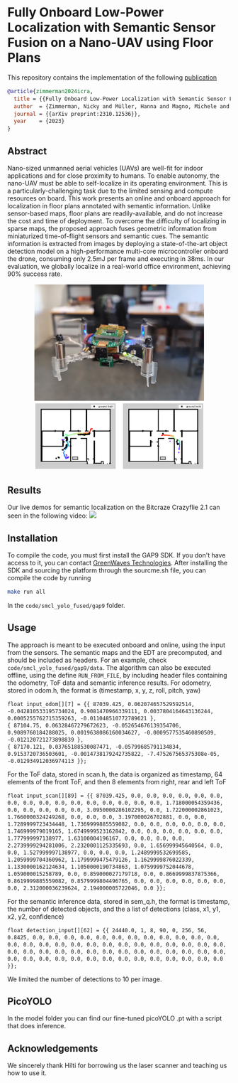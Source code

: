 # Fully Onboard Low-Power Localization with Semantic Sensor Fusion on a Nano-UAV using Floor Plans
This repository contains the implementation of the following [publication](https://arxiv.org/pdf/2310.12536.pdf)
```bibtex
@article{zimmerman2024icra,
  title = {{Fully Onboard Low-Power Localization with Semantic Sensor Fusion on a Nano-UAV using Floor Plans}},
  author  = {Zimmerman, Nicky and Müller, Hanna and Magno, Michele and Benini, Luca},
  journal = {{arXiv preprint:2310.12536}},
  year    = {2023}
}
```

## Abstract
Nano-sized unmanned aerial vehicles (UAVs) are well-fit for indoor applications and for close proximity to humans. To enable autonomy, the nano-UAV must be able to self-localize in its operating environment. This is a particularly-challenging task due to the limited sensing and compute resources on board. This work presents an online and onboard approach for localization in floor plans annotated with semantic information. Unlike sensor-based maps, floor plans are readily-available, and do not increase the cost and time of deployment. To overcome the difficulty of localizing in sparse maps, the proposed approach fuses geometric information from miniaturized time-of-flight sensors and semantic cues. The semantic information is extracted from images by deploying a state-of-the-art object detection model on a high-performance multi-core microcontroller onboard the drone, consuming only 2.5mJ per frame and executing in 38ms. In our evaluation, we globally localize in a real-world office environment, achieving 90\% success rate. 

<p align="center">
<img src="resources/motivation.png" width="384"/>
</p>

## Results
Our live demos for semantic localization on the Bitcraze Crazyflie 2.1 can seen in the following video:
[![](http://img.youtube.com/vi/03l6LVqv4VA/0.jpg)](https://www.youtube.com/watch?v=03l6LVqv4VA "SMCL")

## Installation 
To compile the code, you must first install the GAP9 SDK. If you don't have access to it, you can contact [GreenWaves Technologies](https://greenwaves-technologies.com/gap9-docs/).
After installing the SDK and sourcing the platform through the sourcme.sh file, you can compile the code by running 
```bash
make run all
```
In the `code/smcl_yolo_fused/gap9` folder. 

## Usage 
The approach is meant to be executed onboard and online, using the input from the sensors. 
The semantic maps and the EDT are precomputed, and should be included as headers. For an example, check `code/smcl_yolo_fused/gap9/data`.
The algorithm can also be executed offline, using the define `RUN_FROM_FILE`, by including header files containing the odometry, ToF data and semantic inference results. 
For odometry, stored in odom.h, the format is (timestamp, x, y, z, roll, pitch, yaw)
~~~
float input_odom[][7] = {{ 87039.425, 0.062074657529592514, -0.042810533195734024, 0.9081470966339111, 0.0037804164643136244, 0.0005255762715359263, -0.011048510772789621 }, 
{ 87104.75, 0.06328467279672623, -0.052654676139354706, 0.9089760184288025, 0.0019638086160034627, -0.0009577535460890509, -0.012120721273898839 }, 
{ 87170.121, 0.03765188530087471, -0.05799685791134834, 0.9153720736503601, -0.0014738179242735822, -7.475267565375308e-05, -0.012934912036974113 }};
~~~ 
For the ToF data, stored in scan.h, the data is organized as timestamp, 64 elements of the front ToF, and then 8 elements from right, rear and left ToF 
~~~
float input_scan[][89] = {{ 87039.425, 0.0, 0.0, 0.0, 0.0, 0.0, 0.0, 0.0, 0.0, 0.0, 0.0, 0.0, 0.0, 0.0, 0.0, 0.0, 0.0, 1.718000054359436, 0.0, 0.0, 0.0, 0.0, 0.0, 3.0950000286102295, 0.0, 1.722000002861023, 1.7660000324249268, 0.0, 0.0, 0.0, 3.197000026702881, 0.0, 0.0, 1.7289999723434448, 1.7369999885559082, 0.0, 0.0, 0.0, 0.0, 0.0, 0.0, 1.746999979019165, 1.6749999523162842, 0.0, 0.0, 0.0, 0.0, 0.0, 0.0, 1.777999997138977, 1.63100004196167, 0.0, 0.0, 0.0, 0.0, 2.2739999294281006, 2.2320001125335693, 0.0, 1.656999945640564, 0.0, 0.0, 1.527999997138977, 0.0, 0.0, 0.0, 1.2489999532699585, 1.2059999704360962, 1.1799999475479126, 1.1629999876022339, 1.1330000162124634, 1.1050000190734863, 1.0759999752044678, 1.059000015258789, 0.0, 0.859000027179718, 0.0, 0.8669999837875366, 0.8619999885559082, 0.8579999804496765, 0.0, 0.0, 0.0, 0.0, 0.0, 0.0, 0.0, 2.312000036239624, 2.194000005722046, 0.0 }};
~~~
For the semantic inference data, stored in sem_q.h, the format is timestamp, the number of detected objects, and the a list of detections (class, x1, y1, x2, y2, confidence)
~~~
float detection_input[][62] = {{ 24440.0, 1, 8, 90, 0, 256, 56, 0.8425, 0.0, 0.0, 0.0, 0.0, 0.0, 0.0, 0.0, 0.0, 0.0, 0.0, 0.0, 0.0, 0.0, 0.0, 0.0, 0.0, 0.0, 0.0, 0.0, 0.0, 0.0, 0.0, 0.0, 0.0, 0.0, 0.0, 0.0, 0.0, 0.0, 0.0, 0.0, 0.0, 0.0, 0.0, 0.0, 0.0, 0.0, 0.0, 0.0, 0.0, 0.0, 0.0, 0.0, 0.0, 0.0, 0.0, 0.0, 0.0, 0.0, 0.0, 0.0, 0.0, 0.0, 0.0 }};
~~~
We limited the number of detections to 10 per image.

## PicoYOLO
In the model folder you can find our fine-tuned picoYOLO .pt with a script that does inference. 

## Acknowledgements
We sincerely thank Hilti for borrowing us the laser scanner and teaching us how to use it.
